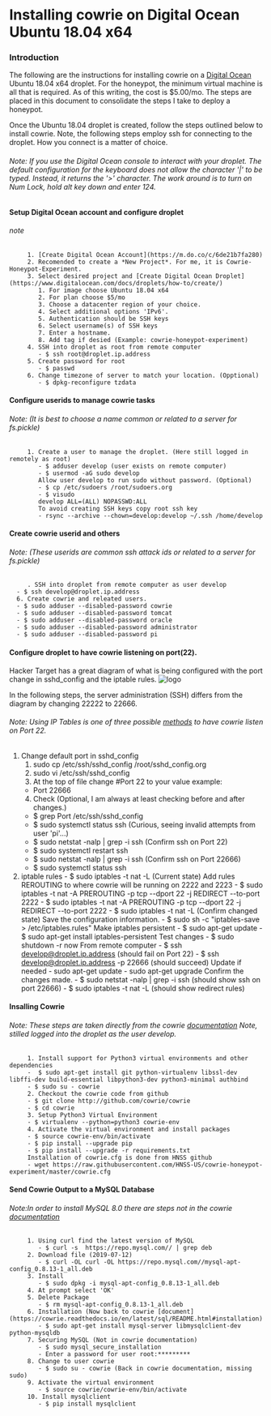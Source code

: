 # Installing cowrie on Digital Ocean Ubuntu 18.04 x64

### Introduction
The following are the instructions for installing cowrie on a [Digital Ocean](https://m.do.co/c/6de21b7fa280) Ubuntu 18.04 x64 droplet. For the honeypot, the minimum virtual machine is all that is required. As of this writing, the cost is $5.00/mo.  The steps are placed in this document to consolidate the steps I take to deploy a honeypot.

Once the Ubuntu 18.04 droplet is created, follow the steps outlined below to install cowrie. Note, the following steps employ ssh for connecting to the droplet. How you connect is a matter of choice. 

###### *Note: If you use the Digital Ocean console to interact with your droplet. The default configuration for the keyboard does not allow the character '|' to be typed. Instead, it returns the '>' character. The work around is to turn on Num Lock, hold alt key down and enter 124.*
#### Setup Digital Ocean account and configure droplet
###### *note*
         1. [Create Digital Ocean Account](https://m.do.co/c/6de21b7fa280)
         2. Recomended to create a *New Project*. For me, it is Cowrie-Honeypot-Experiment.
         3. Select desired project and [Create Digital Ocean Droplet](https://www.digitalocean.com/docs/droplets/how-to/create/)
            1. For image choose Ubuntu 18.04 x64
            2. For plan choose $5/mo
            3. Choose a datacenter region of your choice.
            4. Select additional options 'IPv6'.
            5. Authentication should be SSH keys
            6. Select username(s) of SSH keys
            7. Enter a hostname.
            8. Add tag if desied (Example: cowrie-honeypot-experiment)
         4. SSH into droplet as root from remote computer
            - $ ssh root@droplet.ip.address
         5. Create password for root
            - $ passwd
         6. Change timezone of server to match your location. (Opptional)
            - $ dpkg-reconfigure tzdata
#### Configure userids to manage cowrie tasks
###### *Note: (It is best to choose a name common or related to a server for fs.pickle)*
         1. Create a user to manage the droplet. (Here still logged in remotely as root)
            - $ adduser develop (user exists on remote computer)
            - $ usermod -aG sudo develop
            Allow user develop to run sudo without password. (Optional)
            - $ cp /etc/sudoers /root/sudoers.org
            - $ visudo
            develop ALL=(ALL) NOPASSWD:ALL
            To avoid creating SSH keys copy root ssh key
            - rsync --archive --chown=develop:develop ~/.ssh /home/develop
#### Create cowrie userid and others
###### *Note: (These userids are common ssh attack ids or related to a server for fs.pickle)*            
         . SSH into droplet from remote computer as user develop
      - $ ssh develop@droplet.ip.address
      6. Create cowrie and releated users.
      - $ sudo adduser --disabled-password cowrie
      - $ sudo adduser --disabled-password tomcat
      - $ sudo adduser --disabled-password oracle
      - $ sudo adduser --disabled-password administrator
      - $ sudo adduser --disabled-password pi
   #### Configure droplet to have cowrie listening on port(22).
   Hacker Target has a great diagram of what is being configured with the port change in sshd_config and the iptable rules.
   ![logo](https://hackertarget.com/wp-content/uploads/2018/03/cowrie-honeypot-layout.png "cowrie ssh diagram")
   
   In the following steps, the server administration (SSH) differs from the diagram by changing 22222 to 22666.
   ###### *Note: Using IP Tables is one of three possible [methods](https://cowrie.readthedocs.io/en/latest/INSTALL.html) to have cowrie listen on Port 22.*
   1. Change default port in sshd_config
      1. sudo cp /etc/ssh/sshd_config /root/sshd_config.org
      2. sudo vi /etc/ssh/sshd_config
      3. At the top of file change #Port 22 to your value example:
      - Port 22666
      4. Check (Optional, I am always at least checking before and after changes.)
      - $ grep Port /etc/ssh/sshd_config
      - $ sudo systemctl status ssh (Curious, seeing invalid attempts from user 'pi'...)
      - $ sudo netstat -nalp | grep -i ssh (Confirm ssh on Port 22)
      - $ sudo systemctl restart ssh
      - $ sudo netstat -nalp | grep -i ssh (Confirm ssh on Port 22666)
      - $ sudo systemctl status ssh 
   5. iptable rules
            - $ sudo iptables -t nat -L (Current state)
              Add rules REROUTING to where cowrie will be running on 2222 and 2223
            - $ sudo iptables -t nat -A PREROUTING -p tcp --dport 22 -j REDIRECT --to-port 2222
            - $ sudo iptables -t nat -A PREROUTING -p tcp --dport 22 -j REDIRECT --to-port 2222
            - $ sudo iptables -t nat -L (Confirm changed state)
              Save the configuration information.
            - $ sudo sh -c "iptables-save > /etc/iptables.rules"
              Make iptables persistent
            - $ sudo apt-get update
            - $ sudo apt-get install iptables-persistent
              Test changes
            - $ sudo shutdown -r now
              From remote computer
            - $ ssh develop@droplet.ip.address (should fail on Port 22)
            - $ ssh develop@droplet.ip.address -p 22666 (should succeed)
              Update if needed
            - sudo apt-get update
            - sudo apt-get upgrade
              Confirm the changes made.
            - $ sudo netstat -nalp | grep -i ssh (should show ssh on port 22666)
            - $ sudo iptables -t nat -L (should show redirect rules)
   #### Insalling Cowrie
   ###### *Note: These steps are taken directly from the cowrie [documentation](https://cowrie.readthedocs.io/en/latest/INSTALL.html#step-1-install-dependencies) Note, stilled logged into the droplet as the user develop.*
         1. Install support for Python3 virtual environments and other dependencies
         -  $ sudo apt-get install git python-virtualenv libssl-dev libffi-dev build-essential libpython3-dev python3-minimal authbind
         - $ sudo su - cowrie
         2. Checkout the cowrie code from github
         - $ git clone http://github.com/cowrie/cowrie
         - $ cd cowrie
         3. Setup Python3 Virtual Environment
         - $ virtualenv --python=python3 cowrie-env
         4. Activate the virtual environment and install packages
         - $ source cowrie-env/bin/activate
         - $ pip install --upgrade pip
         - $ pip install --upgrade -r requirements.txt
         Installation of cowrie.cfg is done from HNSS github
         - wget https://raw.githubusercontent.com/HNSS-US/cowrie-honeypot-experiment/master/cowrie.cfg
#### Send Cowrie Output to a MySQL Database
###### *Note:In order to install MySQL 8.0 there are steps not in the cowrie [documentation](https://cowrie.readthedocs.io/en/latest/sql/README.html#how-to-send-cowrie-output-to-a-mysql-database)*
         1. Using curl find the latest version of MySQL
            - $ curl -s  https://repo.mysql.com// | grep deb
         2. Download file (2019-07-12)
            - $ curl -OL curl -OL https://repo.mysql.com//mysql-apt-config_0.8.13-1_all.deb
         3. Install
            - $ sudo dpkg -i mysql-apt-config_0.8.13-1_all.deb
         4. At prompt select 'OK'
         5. Delete Package
            - $ rm mysql-apt-config_0.8.13-1_all.deb
         6. Installation (Now back to cowrie [document](https://cowrie.readthedocs.io/en/latest/sql/README.html#installation)
            - $ sudo apt-get install mysql-server libmysqlclient-dev python-mysqldb
         7. Securing MySQL (Not in cowrie documentation)
            - $ sudo mysql_secure_installation
            - Enter a password for user root:*********
         8. Change to user cowrie
            - $ sudo su - cowrie (Back in cowrie documentation, missing sudo)
         9. Activate the virtual environment
            - $ source cowrie/cowrie-env/bin/activate
         10. Install mysqlclient
            - $ pip install mysqlclient
         
